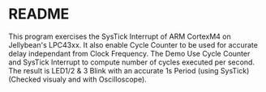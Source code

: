 # README

This program exercises the SysTick Interrupt of ARM CortexM4 on Jellybean's LPC43xx.
It also enable Cycle Counter to be used for accurate delay independant from Clock Frequency.
The Demo Use Cycle Counter and SysTick Interrupt to compute number of cycles executed per second.
The result is LED1/2 & 3 Blink with an accurate 1s Period (using SysTick) (Checked visualy and with Oscilloscope).
